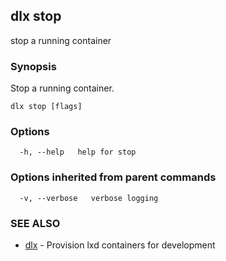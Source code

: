 ## dlx stop

stop a running container

### Synopsis

Stop a running container.

```
dlx stop [flags]
```

### Options

```
  -h, --help   help for stop
```

### Options inherited from parent commands

```
  -v, --verbose   verbose logging
```

### SEE ALSO

* [dlx](/docs/cmd/dlx)	 - Provision lxd containers for development

